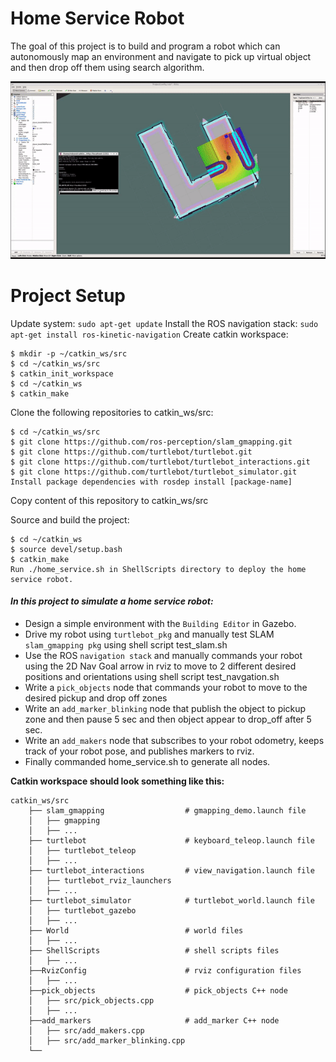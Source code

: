 # Home Service Robot

The goal of this project is to build and program a robot which can autonomously map an environment and navigate to pick up virtual object and then drop off them using search algorithm.
 
 ![Robot going to pickup then drop_off](pickup_Dropoff.gif)

# Project Setup
Update system: `sudo apt-get update`
Install the ROS navigation stack: `sudo apt-get install ros-kinetic-navigation`
Create catkin workspace:
```
$ mkdir -p ~/catkin_ws/src
$ cd ~/catkin_ws/src
$ catkin_init_workspace
$ cd ~/catkin_ws
$ catkin_make
```
Clone the following repositories to catkin_ws/src:
```
$ cd ~/catkin_ws/src
$ git clone https://github.com/ros-perception/slam_gmapping.git
$ git clone https://github.com/turtlebot/turtlebot.git
$ git clone https://github.com/turtlebot/turtlebot_interactions.git
$ git clone https://github.com/turtlebot/turtlebot_simulator.git
Install package dependencies with rosdep install [package-name]
```
Copy content of this repository to catkin_ws/src

Source and build the project:
```
$ cd ~/catkin_ws
$ source devel/setup.bash
$ catkin_make
Run ./home_service.sh in ShellScripts directory to deploy the home service robot.
```
#### ***In this project to simulate a home service robot:***
* Design a simple environment with the `Building Editor` in Gazebo.
* Drive my robot using `turtlebot_pkg` and manually test SLAM `slam_gmapping pkg` using shell script test_slam.sh
* Use the ROS `navigation stack` and manually commands your robot using the 2D Nav Goal arrow in rviz to move to 2 different desired positions and orientations using shell script test_navgation.sh
* Write a `pick_objects` node that commands your robot to move to the desired pickup and drop off zones 
* Write an `add_marker_blinking` node that publish the object to pickup zone and then pause 5 sec and then object appear to drop_off after 5 sec. 
* Write an `add_makers` node that subscribes to your robot odometry, keeps track of your robot pose, and publishes markers to rviz.
* Finally commanded home_service.sh to generate all nodes. 


**Catkin workspace should look something like this:**
```
catkin_ws/src
    ├── slam_gmapping                  # gmapping_demo.launch file                   
    │   ├── gmapping
    │   ├── ...
    ├── turtlebot                      # keyboard_teleop.launch file
    │   ├── turtlebot_teleop
    │   ├── ...
    ├── turtlebot_interactions         # view_navigation.launch file      
    │   ├── turtlebot_rviz_launchers
    │   ├── ...
    ├── turtlebot_simulator            # turtlebot_world.launch file 
    │   ├── turtlebot_gazebo
    │   ├── ...
    ├── World                          # world files
    │   ├── ...
    ├── ShellScripts                   # shell scripts files
    │   ├── ...
    ├──RvizConfig                      # rviz configuration files
    │   ├── ...
    ├──pick_objects                    # pick_objects C++ node
    │   ├── src/pick_objects.cpp
    │   ├── ...
    ├──add_markers                     # add_marker C++ node
    │   ├── src/add_makers.cpp
    │   ├── src/add_marker_blinking.cpp
    └──
```
